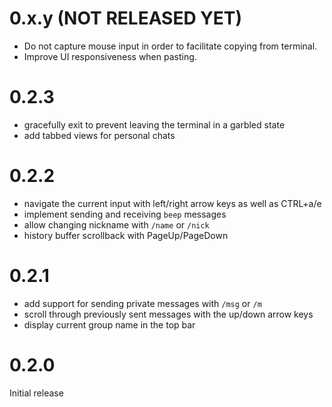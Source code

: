 # 0.x.y (NOT RELEASED YET)

- Do not capture mouse input in order to facilitate copying from terminal.
- Improve UI responsiveness when pasting.

# 0.2.3

- gracefully exit to prevent leaving the terminal in a garbled state
- add tabbed views for personal chats

# 0.2.2

- navigate the current input with left/right arrow keys as well as CTRL+a/e
- implement sending and receiving `beep` messages
- allow changing nickname with `/name` or `/nick`
- history buffer scrollback with PageUp/PageDown

# 0.2.1

- add support for sending private messages with `/msg` or `/m`
- scroll through previously sent messages with the up/down arrow keys
- display current group name in the top bar

# 0.2.0

Initial release
